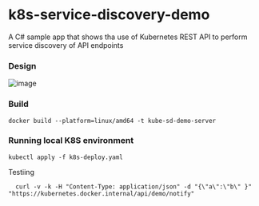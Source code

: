 # k8s-service-discovery-demo
A C# sample app that shows tha use of Kubernetes REST API to perform service discovery of API endpoints 

### Design
![image](https://github.com/madhub/k8s-service-discovery-demo/assets/8907962/63dd2f6e-e61f-4a58-84c3-0b77a2b396ac)


### Build
```shell
docker build --platform=linux/amd64 -t kube-sd-demo-server
```

### Running local K8S environment
```shell
kubectl apply -f k8s-deploy.yaml
```
Testiing
```shell
  curl -v -k -H "Content-Type: application/json" -d "{\"a\":\"b\" }" "https://kubernetes.docker.internal/api/demo/notify"
```


